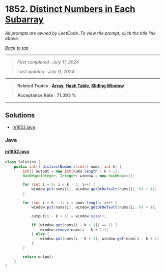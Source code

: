 # 1852. [Distinct Numbers in Each Subarray](<https://leetcode.com/problems/distinct-numbers-in-each-subarray>)

*All prompts are owned by LeetCode. To view the prompt, click the title link above.*

*[Back to top](<../README.md>)*

------

> *First completed : July 11, 2024*
>
> *Last updated : July 11, 2024*

------

> **Related Topics** : **[Array](<by_topic/Array.md>), [Hash Table](<by_topic/Hash Table.md>), [Sliding Window](<by_topic/Sliding Window.md>)**
>
> **Acceptance Rate** : **71.393 %**

------

## Solutions

- [m1852.java](<../my-submissions/m1852.java>)
### Java
#### [m1852.java](<../my-submissions/m1852.java>)
```Java
class Solution {
    public int[] distinctNumbers(int[] nums, int k) {
        int[] output = new int[nums.length - k + 1];
        HashMap<Integer, Integer> window = new HashMap<>();

        for (int i = 0; i < k - 1; i++) {
            window.put(nums[i], window.getOrDefault(nums[i], 0) + 1);
        }

        for (int i = k - 1; i < nums.length; i++) {
            window.put(nums[i], window.getOrDefault(nums[i], 0) + 1);

            output[i - k + 1] = window.size();

            if (window.get(nums[i - k + 1]) == 1) {
                window.remove(nums[i - k + 1]);
            } else {
                window.put(nums[i - k + 1], window.get(nums[i - k + 1]) - 1);
            }
        }

        return output;
    }
}
```

